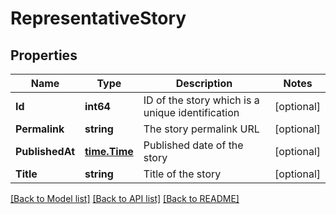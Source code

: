 # RepresentativeStory

## Properties

Name | Type | Description | Notes
------------ | ------------- | ------------- | -------------
**Id** | **int64** | ID of the story which is a unique identification | [optional] 
**Permalink** | **string** | The story permalink URL | [optional] 
**PublishedAt** | [**time.Time**](time.Time.md) | Published date of the story | [optional] 
**Title** | **string** | Title of the story | [optional] 

[[Back to Model list]](../README.md#documentation-for-models) [[Back to API list]](../README.md#documentation-for-api-endpoints) [[Back to README]](../README.md)


